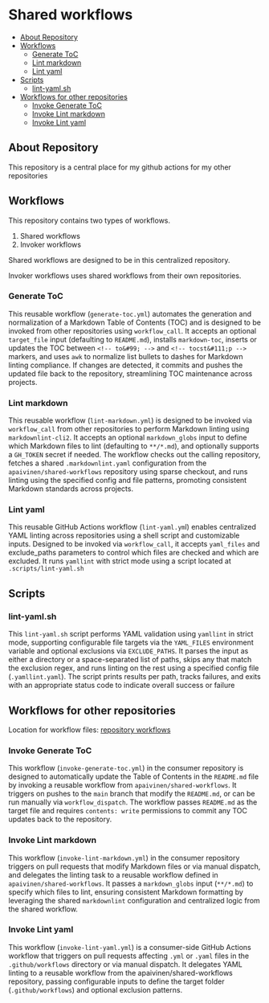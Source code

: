 # Shared workflows

<!-- toc -->

- [About Repository](#about-repository)
- [Workflows](#workflows)
  - [Generate ToC](#generate-toc)
  - [Lint markdown](#lint-markdown)
  - [Lint yaml](#lint-yaml)
- [Scripts](#scripts)
  - [lint-yaml.sh](#lint-yamlsh)
- [Workflows for other repositories](#workflows-for-other-repositories)
  - [Invoke Generate ToC](#invoke-generate-toc)
  - [Invoke Lint markdown](#invoke-lint-markdown)
  - [Invoke Lint yaml](#invoke-lint-yaml)

<!-- tocstop -->

## About Repository

This repository is a central place for my github actions for my  other repositories

## Workflows

This repository contains two types of workflows.

1. Shared workflows
1. Invoker workflows

Shared workflows are designed to be in this centralized repository.

Invoker workflows uses shared workflows from their own repositories.

### Generate ToC

This reusable workflow (`generate-toc.yml`) automates the generation and normalization of a Markdown Table of Contents (TOC) and is designed to be invoked from other repositories using `workflow_call`. It accepts an optional `target_file` input (defaulting to `README.md`), installs `markdown-toc`, inserts or updates the TOC between `<!-- to&#99; -->` and `<!-- tocst&#111;p -->` markers, and uses `awk` to normalize list bullets to dashes for Markdown linting compliance. If changes are detected, it commits and pushes the updated file back to the repository, streamlining TOC maintenance across projects.

### Lint markdown

This reusable workflow (`lint-markdown.yml`) is designed to be invoked via `workflow_call` from other repositories to perform Markdown linting using `markdownlint-cli2`. It accepts an optional `markdown_globs` input to define which Markdown files to lint (defaulting to `**/*.md`), and optionally supports a `GH_TOKEN` secret if needed. The workflow checks out the calling repository, fetches a shared `.markdownlint.yaml` configuration from the `apaivinen/shared-workflows` repository using sparse checkout, and runs linting using the specified config and file patterns, promoting consistent Markdown standards across projects.

### Lint yaml

This reusable GitHub Actions workflow (`lint-yaml.ym`l) enables centralized YAML linting across repositories using a shell script and customizable inputs. Designed to be invoked via `workflow_call`, it accepts `yaml_files` and exclude_paths parameters to control which files are checked and which are excluded. It runs `yamllint` with strict mode using a script located at `.scripts/lint-yaml.sh`

## Scripts

### lint-yaml.sh

This `lint-yaml.sh` script performs YAML validation using `yamllint` in strict mode, supporting configurable file targets via the `YAML_FILES` environment variable and optional exclusions via `EXCLUDE_PATHS`. It parses the input as either a directory or a space-separated list of paths, skips any that match the exclusion regex, and runs linting on the rest using a specified config file (`.yamllint.yaml`). The script prints results per path, tracks failures, and exits with an appropriate status code to indicate overall success or failure

## Workflows for other repositories

Location for workflow files: [repository workflows](./repository%20workflows/)

### Invoke Generate ToC

This workflow (`invoke-generate-toc.yml`) in the consumer repository is designed to automatically update the Table of Contents in the `README.md` file by invoking a reusable workflow from `apaivinen/shared-workflows`. It triggers on pushes to the `main` branch that modify the `README.md`, or can be run manually via `workflow_dispatch`. The workflow passes `README.md` as the target file and requires `contents: write` permissions to commit any TOC updates back to the repository.

### Invoke Lint markdown

This workflow (`invoke-lint-markdown.yml`) in the consumer repository triggers on pull requests that modify Markdown files or via manual dispatch, and delegates the linting task to a reusable workflow defined in `apaivinen/shared-workflows`. It passes a `markdown_globs` input (`**/*.md`) to specify which files to lint, ensuring consistent Markdown formatting by leveraging the shared `markdownlint` configuration and centralized logic from the shared workflow.

### Invoke Lint yaml

This workflow (`invoke-lint-yaml.yml`) is a consumer-side GitHub Actions workflow that triggers on pull requests affecting `.yml` or `.yaml` files in the `.github/workflows` directory or via manual dispatch. It delegates YAML linting to a reusable workflow from the apaivinen/shared-workflows repository, passing configurable inputs to define the target folder (`.github/workflows`) and optional exclusion patterns.
